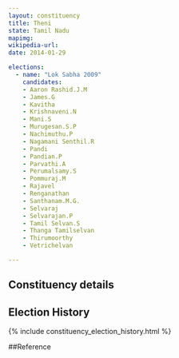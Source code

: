 ```yaml
---
layout: constituency
title: Theni
state: Tamil Nadu
mapimg: 
wikipedia-url: 
date: 2014-01-29

elections: 
  - name: "Lok Sabha 2009"
    candidates: 
    - Aaron Rashid.J.M 
    - James.G 
    - Kavitha 
    - Krishnaveni.N 
    - Mani.S 
    - Murugesan.S.P 
    - Nachimuthu.P 
    - Nagamani Senthil.R 
    - Pandi 
    - Pandian.P 
    - Parvathi.A 
    - Perumalsamy.S 
    - Pommuraj.M 
    - Rajavel 
    - Renganathan 
    - Santhanam.M.G. 
    - Selvaraj 
    - Selvarajan.P 
    - Tamil Selvan.S 
    - Thanga Tamilselvan 
    - Thirumoorthy 
    - Vetrichelvan 

---
```

## Constituency details


## Election History
{% include constituency_election_history.html %}

##Reference
